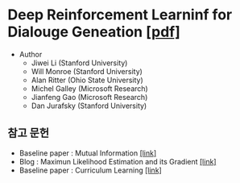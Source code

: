 # Deep Reinforcement Learninf for Dialouge Geneation [[pdf]](https://arxiv.org/abs/1606.01541)


* Author
  * Jiwei Li (Stanford University)
  * Will Monroe (Stanford University)
  * Alan Ritter (Ohio State University)
  * Michel Galley (Microsoft Research)
  * Jianfeng Gao (Microsoft Research)
  * Dan Jurafsky (Stanford University)


## 참고 문헌
* Baseline paper : Mutual Information [[link]](https://arxiv.org/abs/1510.03055)
* Blog : Maximun Likelihood Estimation and its Gradient [[link]](http://sanghyukchun.github.io/58/)
* Baseline paper : Curriculum Learning [[link]](http://citeseerx.ist.psu.edu/viewdoc/summary?doi=10.1.1.149.4701)


